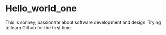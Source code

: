 # Hello_world_one

This is sonney, passionate about software development and design.
Trying to learn Github for the first time.
